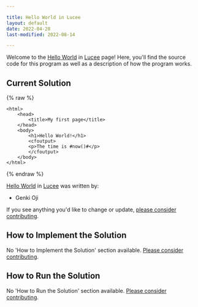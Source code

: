 ```yaml
---

title: Hello World in Lucee
layout: default
date: 2022-04-28
last-modified: 2022-08-14

---
```


Welcome to the [Hello World](https://sampleprograms.io/projects/hello-world) in [Lucee](https://sampleprograms.io/languages/lucee) page! Here, you'll find the source code for this program as well as a description of how the program works.

## Current Solution

{% raw %}

```lucee
<html>
	<head>
		<title>My first page</title>
	</head>
	<body>
		<h1>Hello World!</h1>
		<cfoutput>
		<p>The time is #now()#</p>
		</cfoutput>
	</body>
</html>
```

{% endraw %}

[Hello World](https://sampleprograms.io/projects/hello-world) in [Lucee](https://sampleprograms.io/languages/lucee) was written by:

- Genki Oji

If you see anything you'd like to change or update, [please consider contributing](https://github.com/TheRenegadeCoder/sample-programs).

## How to Implement the Solution

No 'How to Implement the Solution' section available. [Please consider contributing](https://github.com/TheRenegadeCoder/sample-programs-website).

## How to Run the Solution

No 'How to Run the Solution' section available. [Please consider contributing](https://github.com/TheRenegadeCoder/sample-programs-website).